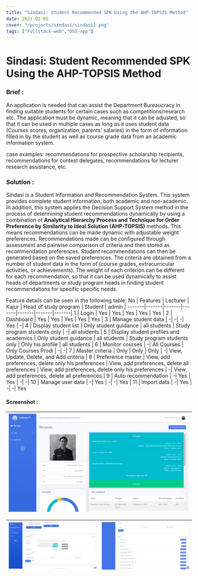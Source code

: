 ```yaml
---
title: "Sindasi: Student Recommended SPK Using the AHP-TOPSIS Method"
date: 2021-02-05
cover: "/projects/sindasi/sindasi1.png"
tags: ["Fullstack-web","DSS-app"]
---
```


# Sindasi: Student Recommended SPK Using the AHP-TOPSIS Method

### Brief :
An application is needed that can assist the Department Bureaucracy in finding suitable students for certain cases such as competitions/research etc. The application must be dynamic, meaning that it can be adjusted, so that it can be used in multiple cases as long as it uses student data (Courses scores, organization, parents' salaries) in the form of information filled in by the student as well as course grade data from an academic information system.

case examples: recommendations for prospective scholarship recipients, recommendations for contest delegates, recommendations for lecturer research assistance, etc.

### Solution :
Sindasi is a Student Information and Recommendation System. This system provides complete student information, both academic and non-academic. In addition, this system applies the Decision Support System method in the process of determining student recommendations dynamically by using a combination of **Analytical Hierarchy Process and Technique for Order Preference by Similarity to Ideal Solution (AHP-TOPSIS)** methods. This means recommendations can be made dynamic with adjustable weight preferences.
Recommendations made can be configured through assessment and pairwise comparison of criteria and then stored as recommendation preferences. Student recommendations can then be generated based on the saved preferences. The criteria are obtained from a number of student data in the form of (course grades, extracurricular activities, or achievements). The weight of each criterion can be different for each recommendation, so that it can be used dynamically to assist heads of departments or study program heads in finding student recommendations for specific specific needs.

Feature details can be seen in the following table:
No | Features | Lecturer | Kajur | Head of study program | Student | admin |
-------|-------|-------|-------|-------|-------|-------|
1 | Login | Yes | Yes | Yes | Yes | Yes |
2 | Dashboard | Yes | Yes | Yes | Yes | Yes |
3 | Manage student data | -| -| -| Yes | -|
4 | Display student list | Only student guidance | all students | Study program students only | -| all students |
5 | Display student profiles and academics | Only student guidance | all students | Study program students only | Only his profile | all students |
6 | Monitor courses | -| All Courses | Only Courses Prodi | -| -|
7 | Master criteria | Only | Only | Only | -| View, Update, Delete, and Add criteria |
8 | Preference master | View, add preferences, delete only his preferences | View, add preferences, delete all preferences | View, add preferences, delete only his preferences | -| View, add preferences, delete all preferences |
9 | Auto recommendation | -| Yes | Yes | -| -|
10 | Manage user data | -| Yes | -| -| Yes |
11 | Import data | -| Yes | -| -| Yes

#### Screenshot :
| ![/projects/sindasi/sindasi1.png](/projects/sindasi/sindasi1.png) |
| -------------- |

| ![/projects/sindasi/sindasi2.png](/projects/sindasi/sindasi2.png) | ![/projects/sindasi/sindasi3.png](/projects/sindasi/sindasi3.png) |
| -------------- | -------------- |